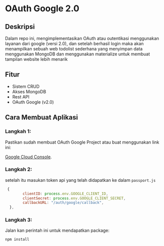 # OAuth Google 2.0

## Deskripsi

Dalam repo ini, mengimplementasikan OAuth atau outentikasi menggunakan layanan dari google (versi 2.0), dan setelah berhasil login maka akan menampilkan sebuah web todolist sederhana yang menyimpan data menggunakan MongoDB dan menggunakan materialize untuk membuat tampilan website lebih menarik
## Fitur

- Sistem CRUD
- Akses MongoDB
- Rest API
- OAuth Google (v2.0)

## Cara Membuat Aplikasi

### Langkah 1: 

Pastikan sudah membuat OAuth Google Project atau buat menggunakan link ini:

[Google Cloud Console](https://console.cloud.google.com/projectselector2/apis/credentials/consent?supportedpurview=project).

### Langkah 2: 

setelah itu masukan token api yang telah didapatkan ke dalam ```passport.js```
```js
 {
        clientID: process.env.GOOGLE_CLIENT_ID,
        clientSecret: process.env.GOOGLE_CLIENT_SECRET,
        callbackURL: "/auth/google/callback",
  },
```

### Langkah 3: 

Jalan kan perintah ini untuk mendapatkan package:
```
npm install
```
